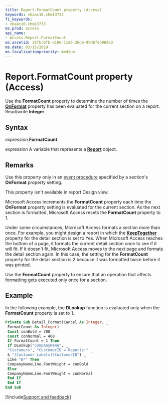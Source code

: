 ```yaml
---
title: Report.FormatCount property (Access)
keywords: vbaac10.chm13733
f1_keywords:
- vbaac10.chm13733
ms.prod: access
api_name:
- Access.Report.FormatCount
ms.assetid: 35fbc0fb-a106-11d6-26db-99d6f0b969a3
ms.date: 03/15/2019
ms.localizationpriority: medium
---
```



# Report.FormatCount property (Access)

Use the **FormatCount** property to determine the number of times the **[OnFormat](Access.Section.OnFormat.md)** property has been evaluated for the current section on a report. Read/write **Integer**.


## Syntax

_expression_.**FormatCount**

_expression_ A variable that represents a **[Report](Access.Report.md)** object.


## Remarks

Use this property only in an [event procedure](../access/Concepts/Settings/set-properties-by-using-visual-basic.md) specified by a section's **OnFormat** property setting.

This property isn't available in report Design view.

Microsoft Access increments the **FormatCount** property each time the **OnFormat** property setting is evaluated for the current section. As the next section is formatted, Microsoft Access resets the **FormatCount** property to 1.

Under some circumstances, Microsoft Access formats a section more than once. For example, you might design a report in which the **[KeepTogether](Access.Section.KeepTogether.md)** property for the detail section is set to Yes. When Microsoft Access reaches the bottom of a page, it formats the current detail section once to see if it will fit. If it doesn't fit, Microsoft Access moves to the next page and formats the detail section again. In this case, the setting for the **FormatCount** property for the detail section is 2 because it was formatted twice before it was printed.

Use the **FormatCount** property to ensure that an operation that affects formatting gets executed only once for a section.


## Example

In the following example, the **DLookup** function is evaluated only when the **FormatCount** property is set to 1.

```vb
Private Sub Detail_Format(Cancel As Integer, _ 
 FormatCount As Integer) 
 Const conBold = 700 
 Const conNormal = 400 
 If FormatCount = 1 Then 
 If DLookup("CompanyName", _ 
 "Customers", "CustomerID = Reports!" _ 
 & "[Customer Labels]!CustomerID") _ 
 Like "B*" Then 
 CompanyNameLine.FontWeight = conBold 
 Else 
 CompanyNameLine.FontWeight = conNormal 
 End If 
 End If 
End Sub
```




[!include[Support and feedback](~/includes/feedback-boilerplate.md)]